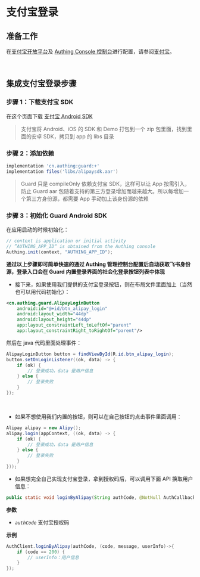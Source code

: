 # 支付宝登录

<LastUpdated/>

## 准备工作

在[支付宝开放平台](https://open.alipay.com/)及 [Authing Console 控制台](https://authing.cn/)进行配置，请参阅[支付宝](../../../guides/connections/social/alipay-web/README.md)。

<br>


## 集成支付宝登录步骤

### 步骤 1：下载支付宝 SDK

在这个页面下载 [支付宝 Android SDK](https://opendocs.alipay.com/open/54/104509)

>支付宝将 Android、iOS 的 SDK 和 Demo 打包到一个 zip 包里面，找到里面的安卓 SDK，拷贝到 app 的 libs 目录

### 步骤 2：添加依赖

```groovy
implementation 'cn.authing:guard:+'
implementation files('libs/alipaysdk.aar')
```

>Guard 只是 compileOnly 依赖支付宝 SDK，这样可以让 App 按需引入，防止 Guard aar 包随着支持的第三方登录增加而越来越大。所以每增加一个第三方身份源，都需要 App 手动加上该身份源的依赖

### 步骤 3：初始化 Guard Android SDK

在应用启动的时候初始化：

```java
// context is application or initial activity
// ”AUTHING_APP_ID“ is obtained from the Authing console
Authing.init(context, "AUTHING_APP_ID");
```



**通过以上步骤即可简单快速的通过 Authing 管理控制台配置后自动获取飞书身份源，登录入口会在 Guard 内置登录界面的社会化登录按钮列表中体现**



- 接下来，如果使用我们提供的支付宝登录按钮，则在布局文件里面加上（当然也可以用代码初始化）：

```xml
<cn.authing.guard.AlipayLoginButton
    android:id="@+id/btn_alipay_login"
    android:layout_width="44dp"
    android:layout_height="44dp"
    app:layout_constraintLeft_toLeftOf="parent"
    app:layout_constraintRight_toRightOf="parent"/>
```

然后在 java 代码里面处理事件：

```java
AlipayLoginButton button = findViewById(R.id.btn_alipay_login);
button.setOnLoginListener((ok, data) -> {
    if (ok) {
        // 登录成功，data 是用户信息
    } else {
        // 登录失败
    }
});
```

<br>

- 如果不想使用我们内置的按钮，则可以在自己按钮的点击事件里面调用：


```java
Alipay alipay = new Alipy();
alipay.login(appContext, ((ok, data) -> {
    if (ok) {
        // 登录成功，data 是用户信息
    } else {
        // 登录失败
    }
}));
```

- 如果想完全自己实现支付宝登录，拿到授权码后，可以调用下面 API 换取用户信息：


```java
public static void loginByAlipay(String authCode, @NotNull AuthCallback<UserInfo> callback)
```

**参数**

* *`authCode`* 支付宝授权码

**示例**

```java
AuthClient.loginByAlipay(authCode, (code, message, userInfo)->{
    if (code == 200) {
        // userInfo：用户信息
    }
});
```
